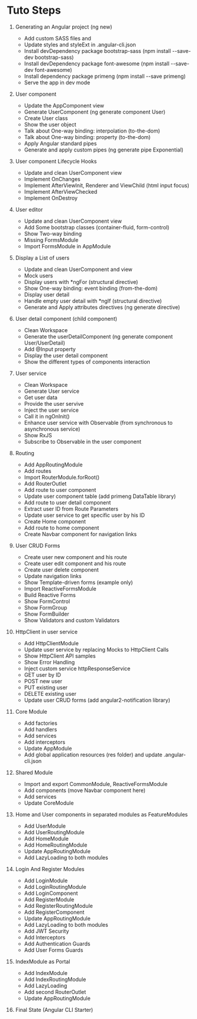 # Tuto Steps 

01. Generating  an Angular project (ng new)
    - Add custom SASS files and 
    - Update styles and styleExt in .angular-cli.json
    - Install devDependency package bootstrap-sass (npm install --save-dev bootstrap-sass)
    - Install devDependency package font-awesome (npm install --save-dev font-awesome)
    - Install dependency package primeng (npm install --save primeng)
    - Serve the app in dev mode

02. User component
    - Update the AppComponent view 
    - Generate UserComponent (ng generate component User)
    - Create User class
    - Show the user object
    - Talk about One-way binding: interpolation (to-the-dom)
    - Talk about One-way binding: property (to-the-dom)
    - Apply Angular standard pipes
    - Generate and apply custom pipes (ng generate pipe Exponential)

03. User component Lifecycle Hooks
    - Update and clean UserComponent view
    - Implement OnChanges
    - Implement AfterViewInit, Renderer and ViewChild (html input focus)
    - Implement AfterViewChecked 
    - Implement OnDestroy

04. User editor
    - Update and clean UserComponent view 
    - Add Some bootstrap classes (container-fluid, form-control)
    - Show Two-way binding
    - Missing FormsModule
    - Import FormsModule in AppModule
    
05. Display a List of users
    - Update and clean UserComponent and view
    - Mock users
    - Display users with *ngFor (structural directive)
    - Show One-way binding: event binding (from-the-dom)
    - Display user detail
    - Handle empty user detail with *ngIf (structural directive)
    - Generate and Apply attributes directives (ng generate directive)

06. User detail component (child component)
    - Clean Workspace
    - Generate the userDetailComponent (ng generate component User/UserDetail)
    - Add @Input property 
    - Display the user detail component
    - Show the different types of components interaction

07. User service
    - Clean Workspace
    - Generate User service
    - Get user data
    - Provide the user servive
    - Inject the user service
    - Call it in ngOnInit()
    - Enhance user service with Observable (from synchronous to asynchronous service)
    - Show RxJS
    - Subscribe to Observable in the user component

08. Routing
    - Add AppRoutingModule
    - Add routes
    - Import RouterModule.forRoot()
    - Add RouterOutlet
    - Add route to user component
    - Update user component table (add primeng DataTable library)
    - Add route to user detail component
    - Extract user ID from Route Parameters
    - Update user service to get specific user by his ID
    - Create Home component
    - Add route to home component
    - Create Navbar component for navigation links

09. User CRUD Forms
    - Create user new component and his route
    - Create user edit component and his route
    - Create user delete component
    - Update navigation links
    - Show Template-driven forms (example only)
    - Import ReactiveFormsModule
    - Build Reactive Forms 
    - Show FormControl
    - Show FormGroup
    - Show FormBuilder
    - Show Validators and custom Validators

10. HttpClient in user service
    - Add HttpClientModule
    - Update user service by replacing Mocks to HttpClient Calls
    - Show HttpClient API samples
    - Show Error Handling 
    - Inject custom service httpResponseService
    - GET user by ID
    - POST new user
    - PUT existing user
    - DELETE existing user
    - Update user CRUD forms (add angular2-notification library)
    
11. Core Module
    - Add factories
    - Add handlers
    - Add services
    - Add interceptors
    - Update AppModule
    - Add global application resources (res folder) and update .angular-cli.json

12. Shared Module
    - Import and export CommonModule, ReactiveFormsModule 
    - Add components (move Navbar component here)
    - Add services
    - Update CoreModule

13. Home and User components in separated modules as FeatureModules
    - Add UserModule
    - Add UserRoutingModule
    - Add HomeModule
    - Add HomeRoutingModule
    - Update AppRoutingModule
    - Add LazyLoading to both modules

14. Login And Register Modules
    - Add LoginModule 
    - Add LoginRoutingModule 
    - Add LoginComponent
    - Add RegisterModule
    - Add RegisterRoutingModule 
    - Add RegisterComponent
    - Update AppRoutingModule
    - Add LazyLoading to both modules
    - Add JWT Security
    - Add Interceptors
    - Add Authentication Guards
    - Add User Forms Guards

15. IndexModule as Portal
    - Add IndexModule
    - Add IndexRoutingModule
    - Add LazyLoading
    - Add second RouterOutlet
    - Update AppRoutingModule

16. Final State (Angular CLI Starter)